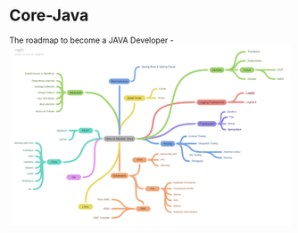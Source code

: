# Core-Java
The roadmap to become a JAVA Developer - <br>
![alt text](https://github.com/divyanshukumar10/Core-Java/blob/main/java-roadmap.png?raw=true)
